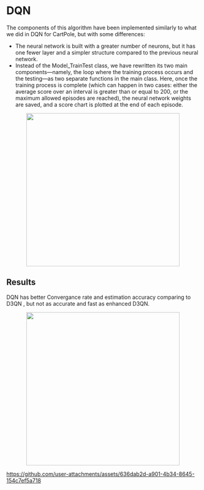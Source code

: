 # DQN
The components of this algorithm have been implemented similarly to what we did in DQN for CartPole, but with some differences:

 - The neural network is built with a greater number of neurons, but it has one fewer layer and a simpler structure compared to the previous neural network.
 - Instead of the Model_TrainTest class, we have rewritten its two main components—namely, the loop where the training process occurs and
   the testing—as two separate functions in the main class. Here, once the training process is complete (which can happen in two cases: either the average score over an interval is greater than or equal to 200, or the maximum allowed episodes are reached), the neural network weights are saved, and a score chart is plotted at the end of each episode.
<p align = "center">
    <img src="https://github.com/user-attachments/assets/8ba5175f-262d-431d-9916-e7d362de3196" width = "400">
</p>

## Results
DQN has better Convergance rate and estimation accuracy comparing to D3QN , but not as accurate and fast as enhanced D3QN.

<p align = "center">
    <img src="https://github.com/user-attachments/assets/36631dea-ebfd-4a23-932e-de7bde6291d5" width = "400">
</p>



https://github.com/user-attachments/assets/636dab2d-a901-4b34-8645-154c7ef5a718

